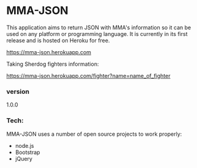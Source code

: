 # MMA-JSON

This application aims to return JSON with MMA's information so it can be used on any platform or programming language. It is currently in its first release and is hosted on Heroku for free.

https://mma-json.herokuapp.com

Taking Sherdog fighters information:

https://mma-json.herokuapp.com/fighter?name=name_of_fighter


### version

1.0.0


### Tech:

MMA-JSON uses a number of open source projects to work properly:

* node.js
* Bootstrap
* jQuery  
